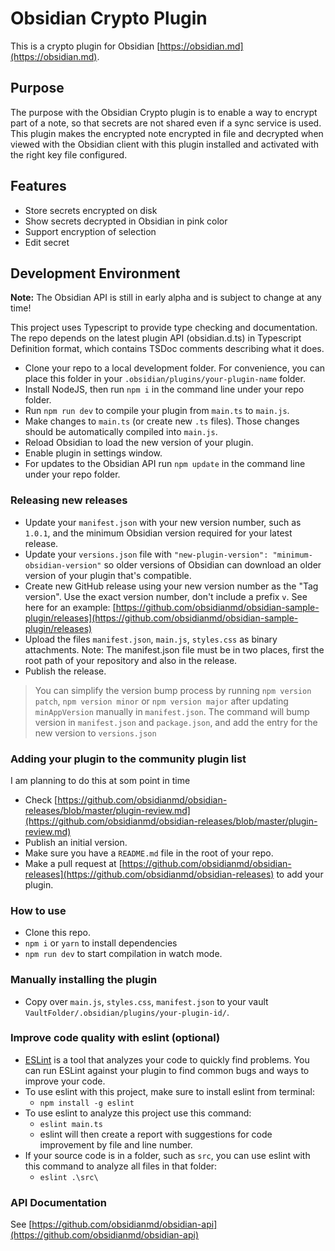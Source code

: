 # Obsidian Crypto Plugin

This is a crypto plugin for Obsidian [https://obsidian.md](https://obsidian.md).

## Purpose

The purpose with the Obsidian Crypto plugin is to enable a way to encrypt part of a note, so that secrets are not shared even if a sync service is used. This plugin makes the encrypted note encrypted in file and decrypted when viewed with the Obsidian client with this plugin installed and activated with the right key file configured.

## Features

- Store secrets encrypted on disk
- Show secrets decrypted in Obsidian in pink color
- Support encryption of selection
- Edit secret

## Development Environment

**Note:** The Obsidian API is still in early alpha and is subject to change at any time!

This project uses Typescript to provide type checking and documentation.
The repo depends on the latest plugin API (obsidian.d.ts) in Typescript Definition format, which contains TSDoc comments describing what it does.

- Clone your repo to a local development folder. For convenience, you can place this folder in your `.obsidian/plugins/your-plugin-name` folder.
- Install NodeJS, then run `npm i` in the command line under your repo folder.
- Run `npm run dev` to compile your plugin from `main.ts` to `main.js`.
- Make changes to `main.ts` (or create new `.ts` files). Those changes should be automatically compiled into `main.js`.
- Reload Obsidian to load the new version of your plugin.
- Enable plugin in settings window.
- For updates to the Obsidian API run `npm update` in the command line under your repo folder.

### Releasing new releases

- Update your `manifest.json` with your new version number, such as `1.0.1`, and the minimum Obsidian version required for your latest release.
- Update your `versions.json` file with `"new-plugin-version": "minimum-obsidian-version"` so older versions of Obsidian can download an older version of your plugin that's compatible.
- Create new GitHub release using your new version number as the "Tag version". Use the exact version number, don't include a prefix `v`. See here for an example: [https://github.com/obsidianmd/obsidian-sample-plugin/releases](https://github.com/obsidianmd/obsidian-sample-plugin/releases)
- Upload the files `manifest.json`, `main.js`, `styles.css` as binary attachments. Note: The manifest.json file must be in two places, first the root path of your repository and also in the release.
- Publish the release.

> You can simplify the version bump process by running `npm version patch`, `npm version minor` or `npm version major` after updating `minAppVersion` manually in `manifest.json`.
> The command will bump version in `manifest.json` and `package.json`, and add the entry for the new version to `versions.json`

### Adding your plugin to the community plugin list

I am planning to do this at som point in time

- Check [https://github.com/obsidianmd/obsidian-releases/blob/master/plugin-review.md](https://github.com/obsidianmd/obsidian-releases/blob/master/plugin-review.md)
- Publish an initial version.
- Make sure you have a `README.md` file in the root of your repo.
- Make a pull request at [https://github.com/obsidianmd/obsidian-releases](https://github.com/obsidianmd/obsidian-releases) to add your plugin.

### How to use

- Clone this repo.
- `npm i` or `yarn` to install dependencies
- `npm run dev` to start compilation in watch mode.

### Manually installing the plugin

- Copy over `main.js`, `styles.css`, `manifest.json` to your vault `VaultFolder/.obsidian/plugins/your-plugin-id/`.

### Improve code quality with eslint (optional)

- [ESLint](https://eslint.org/) is a tool that analyzes your code to quickly find problems. You can run ESLint against your plugin to find common bugs and ways to improve your code.
- To use eslint with this project, make sure to install eslint from terminal:
  - `npm install -g eslint`
- To use eslint to analyze this project use this command:
  - `eslint main.ts`
  - eslint will then create a report with suggestions for code improvement by file and line number.
- If your source code is in a folder, such as `src`, you can use eslint with this command to analyze all files in that folder:
  - `eslint .\src\`

### API Documentation

See [https://github.com/obsidianmd/obsidian-api](https://github.com/obsidianmd/obsidian-api)
